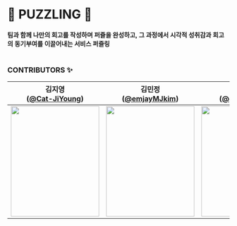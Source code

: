 <h1>🧩 PUZZLING 🧩</h1>

 **팀과 함께 나만의 회고를 작성하며 퍼즐을 완성하고, 그 과정에서 시각적 성취감과 회고의 동기부여를 이끌어내는 서비스 퍼즐링**
<br><br>

### CONTRIBUTORS ✨
| 김지영<br/>([@Cat-JiYoung](https://github.com/Cat-JiYoung)) | 김민정<br/>([@emjayMJkim](https://github.com/emjayMJkim)) | 이가은<br/>([@gaeun5744](https://github.com/gaeun5744)) |
| :---: | :---: | :---: |
| <img width="200px" height="250px" src="https://github.com/Team-Puzzling/Puzzling_Android/assets/62274335/71082e80-2fc0-4829-9477-46673b449b43"/> | <img width="200px" height="250px" src="https://github.com/Team-Puzzling/Puzzling_Android/assets/62274335/f0fffec7-0d87-4da6-bdcf-8f886f740f57"/> | <img width="200px" height="250px" src="https://github.com/Team-Puzzling/Puzzling_Android/assets/62274335/2ae6abc2-4c87-425f-81e6-6e10f47421d7"/> |
<br>
